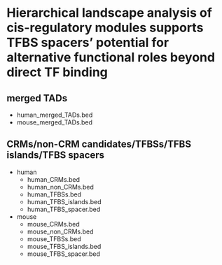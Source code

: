 # Hierarchical landscape analysis of cis-regulatory modules supports TFBS spacers’ potential for alternative functional roles beyond direct TF binding

## merged TADs
   - human_merged_TADs.bed
   - mouse_merged_TADs.bed

## CRMs/non-CRM candidates/TFBSs/TFBS islands/TFBS spacers
   - human
     - human_CRMs.bed
     - human_non_CRMs.bed
     - human_TFBSs.bed
     - human_TFBS_islands.bed
     - human_TFBS_spacer.bed
   - mouse
     - mouse_CRMs.bed
     - mouse_non_CRMs.bed
     - mouse_TFBSs.bed
     - mouse_TFBS_islands.bed
     - mouse_TFBS_spacer.bed



